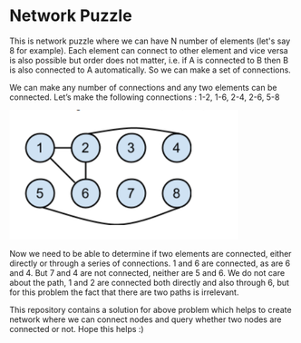 # Network Puzzle
This is network puzzle where we can have N number of elements (let's say 8 for example). Each element can connect to other element and vice versa is also possible but order does not matter, i.e. if A is connected to B then B is also connected to A automatically. So we can make a set of connections.

We can make any number of connections and any two elements can be connected. Let’s make the following connections : 1-2, 1-6, 2-4, 2-6, 5-8

![Network](network.png?raw=true "Network")

Now we need to be able to determine if two elements are connected, either directly or through a series of connections. 1 and 6 are connected, as are 6 and 4. But 7 and 4 are not connected,
neither are 5 and 6. We do not care about the path, 1 and 2 are connected both directly and also through 6, but for this problem the fact that there are two paths is irrelevant.

This repository contains a solution for above problem which helps to create network where we can connect nodes and query whether two nodes are connected or not. Hope this helps :)

